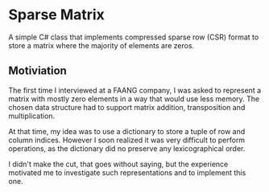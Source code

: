 # Sparse Matrix

A simple C# class that implements compressed sparse row (CSR) format to store a
matrix where the majority of elements are zeros.

## Motiviation

The first time I interviewed at a FAANG company, I was asked to represent a 
matrix with mostly zero elements in a way that would use less memory. 
The chosen data structure had to support matrix addition, transposition and 
multiplication.

At that time, my idea was to use a dictionary to store a tuple of row and 
column indices. However I soon realized it was very difficult to 
perform operations, as the dictionary did no preserve any lexicographical order.

I didn't make the cut, that goes without saying, but the experience motivated me 
to investigate such representations and to implement this one.